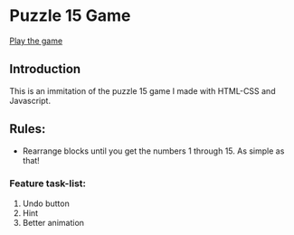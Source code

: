 # Puzzle 15 Game

[Play the game](https://cometbroom.github.io/15Puzzle-Game/src)

## Introduction

This is an immitation of the puzzle 15 game I made with HTML-CSS and Javascript.

## Rules:

-   Rearrange blocks until you get the numbers 1 through 15. As simple as that!

### Feature task-list:

1. Undo button
2. Hint
3. Better animation
